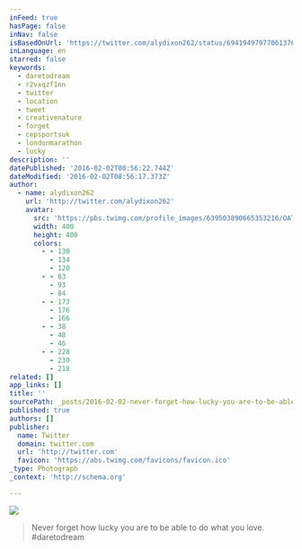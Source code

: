 ```yaml
---
inFeed: true
hasPage: false
inNav: false
isBasedOnUrl: 'https://twitter.com/alydixon262/status/694194979770613760'
inLanguage: en
starred: false
keywords:
  - daretodream
  - r2vxqzf1nn
  - twitter
  - location
  - tweet
  - creativenature
  - forget
  - cepsportsuk
  - londonmarathon
  - lucky
description: ''
datePublished: '2016-02-02T08:56:22.744Z'
dateModified: '2016-02-02T08:56:17.373Z'
author:
  - name: alydixon262
    url: 'http://twitter.com/alydixon262'
    avatar:
      src: 'https://pbs.twimg.com/profile_images/639503890665353216/OATaNyFn_400x400.jpg'
      width: 400
      height: 400
      colors:
        - - 130
          - 134
          - 120
        - - 83
          - 93
          - 84
        - - 173
          - 176
          - 166
        - - 38
          - 48
          - 46
        - - 228
          - 230
          - 218
related: []
app_links: []
title: ''
sourcePath: _posts/2016-02-02-never-forget-how-lucky-you-are-to-be-able-to-do-what-you-lov.md
published: true
authors: []
publisher:
  name: Twitter
  domain: twitter.com
  url: 'http://twitter.com'
  favicon: 'https://abs.twimg.com/favicons/favicon.ico'
_type: Photograph
_context: 'http://schema.org'

---
```

![](https://s3-us-west-2.amazonaws.com/the-grid-img/p/3cb7796fdb7f7f2751ae17b36e499d1969db0ee8.jpg)

> Never forget how lucky you are to be able to do what you love. \#daretodream